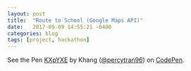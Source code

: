 ```yaml
---
layout: post
title:  "Route to School (Google Maps API)"
date:   2017-09-09 14:55:21 -0400
categories: blog
tags: [project, hackathon]
---
```


<p data-height="300" data-theme-id="31292" data-slug-hash="KXpYXE" data-default-tab="html,result" data-user="percytran96" data-embed-version="2" data-pen-title="KXpYXE" data-preview="true" class="codepen">See the Pen <a href="https://codepen.io/percytran96/pen/KXpYXE/">KXpYXE</a> by Khang (<a href="https://codepen.io/percytran96">@percytran96</a>) on <a href="https://codepen.io">CodePen</a>.</p>
<script async src="https://production-assets.codepen.io/assets/embed/ei.js"></script>
